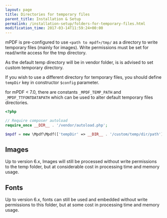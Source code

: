 ```yaml
---
layout: page
title: Directories for temporary files
parent_title: Installation & Setup
permalink: /installation-setup/folders-for-temporary-files.html
modification_time: 2017-03-14T11:59:24+00:00
---
```


mPDF is pre-configured to use `<path to mpdf>/tmp/` as a directory to write temporary files
(mainly for images). Write permissions must be set for read/write access for the tmp directory.

As the default temp directory will be in vendor folder, is is advised to set custom temporary directory.

If you wish to use a different directory for temporary files, you should define `tempDir` key in constructor
`$config` parameter.

for mPDF < 7.0, there are constants `_MPDF_TEMP_PATH` and `_MPDF_TTFONTDATAPATH` which can be used to alter
default temporary files directories.

```php
<?php

// Require composer autoload
require_once __DIR__ . '/vendor/autoload.php';

$mpdf = new \Mpdf\Mpdf(['tempDir' => __DIR__ . '/custom/temp/dir/path']);

```

## Images

Up to version 6.x, Images will still be processed without write permissions to the temp folder, but at considerable cost
in processing time and memory usage.

## Fonts

Up to version 6.x, fonts can still be used and embedded without write permissions to this folder, but at some cost in processing time
and memory usage.

